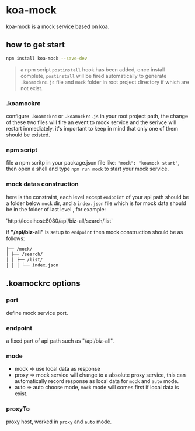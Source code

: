 # koa-mock

koa-mock is a mock service based on koa.

## how to get start

```bash
npm install koa-mock --save-dev
```

> a npm script `postinstall` hook has been added, once install complete, `postinstall` will be fired automatically to generate `.koamockrc.js` file and `mock` folder in root project directory if which are not exist.

### .koamockrc

configure `.koamockrc` or `.koamockrc.js` in your root project path, the change of these two files will fire an event to mock service and the serivce will restart immediately. it's important to keep in mind that only one of them should be existed.

### npm script

file a npm scritp in your package.json file like: `"mock": "koamock start"`, then open a shell and type `npm run mock` to start your mock service.

### mock datas construction

here is the constraint, each level except `endpoint` of your api path should be a folder below `mock` dir, and a `index.json` file which is for mock data should be in the folder of last level , for example:

'http://localhost:8080/api/biz-all/search/list'

if **"/api/biz-all"** is setup to `endpoint` then mock construction should be as follows:

```bash
├── /mock/
│ ├── /search/
│ │ ├── /list/
│ │ │ └── index.json
```

## .koamockrc options

### port

define mock service port.

### endpoint

a fixed part of api path such as "/api/biz-all".

### mode

- mock => use local data as response
- proxy => mock service will change to a absolute proxy service, this can automatically record response as local data for `mock` and `auto` mode.
- auto => auto choose mode, `mock` mode will comes first if local data is exist.

### proxyTo

proxy host, worked in `proxy` and `auto` mode.
